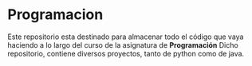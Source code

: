 # Programacion
Este repositorio esta destinado para almacenar todo el código que vaya haciendo a lo largo del curso de la asignatura de **Programación**
Dicho repositorio, contiene diversos proyectos, tanto de python como de java.
